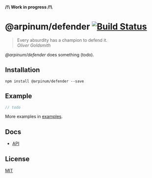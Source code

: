 **/!\ Work in progress /!\\**

# @arpinum/defender [![Build Status](https://travis-ci.org/arpinum-oss/js-defender.svg?branch=master)](https://travis-ci.org/arpinum-oss/js-defender)

> Every absurdity has a champion to defend it.  
> <cite>Oliver Goldsmith</cite>

_@arpinum/defender_ does something (todo).

## Installation

```
npm install @arpinum/defender --save
```

## Example

```javascript
// todo
```

More examples in [examples](examples).

## Docs

* [API](docs/api.md)

## License

[MIT](LICENSE)
